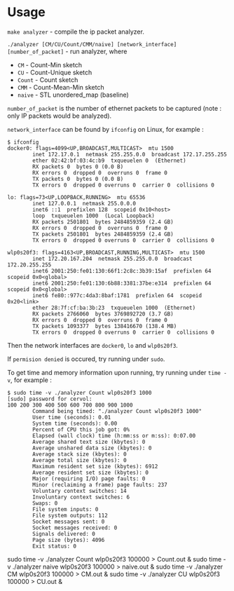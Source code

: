 # Usage

`make analyzer` - compile the ip packet analyzer.

`./analyzer [CM/CU/Count/CMM/naive] [network_interface] [number_of_packet]` - run analyzer, where

- `CM` - Count-Min sketch
- `CU` - Count-Unique sketch
- `Count` - Count sketch
- `CMM` - Count-Mean-Min sketch
- `naive` - STL unordered_map (baseline)

`number_of_packet` is the number of ethernet packets to be captured (note : only IP packets would be analyzed).

`network_interface` can be found by `ifconfig` on Linux, for example :
```
$ ifconfig
docker0: flags=4099<UP,BROADCAST,MULTICAST>  mtu 1500
        inet 172.17.0.1  netmask 255.255.0.0  broadcast 172.17.255.255
        ether 02:42:bf:03:4c:b9  txqueuelen 0  (Ethernet)
        RX packets 0  bytes 0 (0.0 B)
        RX errors 0  dropped 0  overruns 0  frame 0
        TX packets 0  bytes 0 (0.0 B)
        TX errors 0  dropped 0 overruns 0  carrier 0  collisions 0

lo: flags=73<UP,LOOPBACK,RUNNING>  mtu 65536
        inet 127.0.0.1  netmask 255.0.0.0
        inet6 ::1  prefixlen 128  scopeid 0x10<host>
        loop  txqueuelen 1000  (Local Loopback)
        RX packets 2501801  bytes 2484859359 (2.4 GB)
        RX errors 0  dropped 0  overruns 0  frame 0
        TX packets 2501801  bytes 2484859359 (2.4 GB)
        TX errors 0  dropped 0 overruns 0  carrier 0  collisions 0

wlp0s20f3: flags=4163<UP,BROADCAST,RUNNING,MULTICAST>  mtu 1500
        inet 172.20.167.204  netmask 255.255.0.0  broadcast 172.20.255.255
        inet6 2001:250:fe01:130:66f1:2c8c:3b39:15af  prefixlen 64  scopeid 0x0<global>
        inet6 2001:250:fe01:130:6b88:3381:37be:e314  prefixlen 64  scopeid 0x0<global>
        inet6 fe80::977c:4da3:8baf:1781  prefixlen 64  scopeid 0x20<link>
        ether 28:7f:cf:ba:3b:23  txqueuelen 1000  (Ethernet)
        RX packets 2766060  bytes 3769892720 (3.7 GB)
        RX errors 0  dropped 0  overruns 0  frame 0
        TX packets 1093377  bytes 138416670 (138.4 MB)
        TX errors 0  dropped 0 overruns 0  carrier 0  collisions 0
```
Then the network interfaces are `docker0`, `lo` and `wlp0s20f3`.

If `permision denied` is occured, try running under `sudo`.

To get time and memory information upon running, try running under `time -v`, for example :
```
$ sudo time -v ./analyzer Count wlp0s20f3 1000
[sudo] password for cervol: 
100 200 300 400 500 600 700 800 900 1000 
        Command being timed: "./analyzer Count wlp0s20f3 1000"
        User time (seconds): 0.01
        System time (seconds): 0.00
        Percent of CPU this job got: 0%
        Elapsed (wall clock) time (h:mm:ss or m:ss): 0:07.00
        Average shared text size (kbytes): 0
        Average unshared data size (kbytes): 0
        Average stack size (kbytes): 0
        Average total size (kbytes): 0
        Maximum resident set size (kbytes): 6912
        Average resident set size (kbytes): 0
        Major (requiring I/O) page faults: 0
        Minor (reclaiming a frame) page faults: 237
        Voluntary context switches: 14
        Involuntary context switches: 6
        Swaps: 0
        File system inputs: 0
        File system outputs: 112
        Socket messages sent: 0
        Socket messages received: 0
        Signals delivered: 0
        Page size (bytes): 4096
        Exit status: 0
```

sudo time -v ./analyzer Count wlp0s20f3 100000 > Count.out & sudo time -v ./analyzer naive wlp0s20f3 100000 > naive.out & sudo time -v ./analyzer CM wlp0s20f3 100000 > CM.out & sudo time -v ./analyzer CU wlp0s20f3 100000 > CU.out &